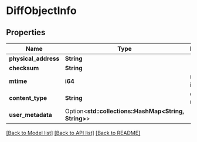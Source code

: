 # DiffObjectInfo

## Properties

Name | Type | Description | Notes
------------ | ------------- | ------------- | -------------
**physical_address** | **String** |  | 
**checksum** | **String** |  | 
**mtime** | **i64** | Unix Epoch in seconds | 
**content_type** | **String** | Object media type | 
**user_metadata** | Option<**std::collections::HashMap<String, String>**> |  | [optional]

[[Back to Model list]](../README.md#documentation-for-models) [[Back to API list]](../README.md#documentation-for-api-endpoints) [[Back to README]](../README.md)


